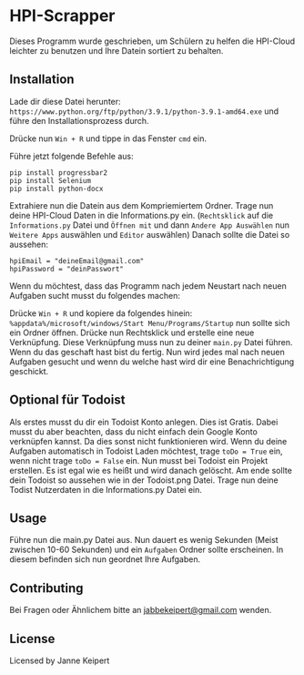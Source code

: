# HPI-Scrapper

Dieses Programm wurde geschrieben, um Schülern zu helfen die HPI-Cloud leichter zu benutzen und Ihre Datein sortiert zu behalten.

## Installation

Lade dir diese Datei herunter: ```https://www.python.org/ftp/python/3.9.1/python-3.9.1-amd64.exe``` und führe den Installationsprozess durch.

Drücke nun ```Win + R``` und tippe in das Fenster ```cmd``` ein.

Führe jetzt folgende Befehle aus:

```CMD
pip install progressbar2
pip install Selenium
pip install python-docx
```

Extrahiere nun die Datein aus dem Kompriemiertem Ordner.
Trage nun deine HPI-Cloud Daten in die Informations.py ein. (```Rechtsklick``` auf die ```Informations.py``` Datei und ```Öffnen mit``` und dann ```Andere App Auswählen``` nun  ```Weitere Apps``` auswählen und ```Editor``` auswählen)
Danach sollte die Datei so aussehen:
```
hpiEmail = "deineEmail@gmail.com"
hpiPassword = "deinPasswort"
```

Wenn du möchtest, dass das Programm nach jedem Neustart nach neuen Aufgaben sucht musst du folgendes machen:

Drücke ```Win + R``` und kopiere da folgendes hinein: ```%appdata%/microsoft/windows/Start Menu/Programs/Startup``` nun sollte sich ein Ordner öffnen. Drücke nun Rechtsklick und erstelle eine neue Verknüpfung.
Diese Verknüpfung muss nun zu deiner ```main.py``` Datei führen. Wenn du das geschaft hast bist du fertig. Nun wird jedes mal nach neuen Aufgaben gesucht und wenn du welche hast wird dir eine Benachrichtigung geschickt.  

## Optional für Todoist

Als erstes musst du dir ein Todoist Konto anlegen. Dies ist Gratis. Dabei musst du aber beachten, dass du nicht einfach dein Google Konto verknüpfen kannst. Da dies sonst nicht funktionieren wird.
Wenn du deine Aufgaben automatisch in Todoist Laden möchtest, trage ```toDo = True``` ein, wenn nicht trage ```toDo = False``` ein.
Nun musst bei Todoist ein Projekt erstellen. Es ist egal wie es heißt und wird danach gelöscht. 
Am ende sollte dein Todoist so aussehen wie in der Todoist.png Datei.
Trage nun deine Todist Nutzerdaten in die Informations.py Datei ein.
 
## Usage

Führe nun die main.py Datei aus.
Nun dauert es wenig Sekunden (Meist zwischen 10-60 Sekunden) und ein ```Aufgaben``` Ordner sollte erscheinen.
In diesem befinden sich nun geordnet Ihre Aufgaben.

## Contributing

Bei Fragen oder Ähnlichem bitte an jabbekeipert@gmail.com wenden.

## License
Licensed by Janne Keipert
